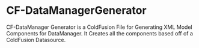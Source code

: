 # CF-DataManagerGenerator
CF-DataManager Generator is a ColdFusion File for Generating XML Model Components for DataManager. It Creates all the components based off of a ColdFusion Datasource.
